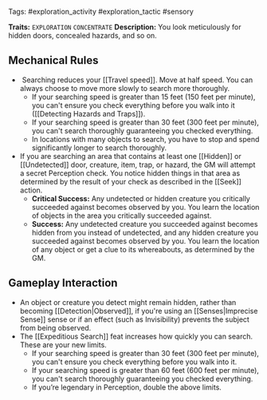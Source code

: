 Tags: #exploration_activity #exploration_tactic #sensory 

**Traits:**  `EXPLORATION` `CONCENTRATE`
**Description:** You look meticulously for hidden doors, concealed hazards, and so on.

## Mechanical Rules

-  Searching reduces your [[Travel speed]]. Move at half speed. You can always choose to move more slowly to search more thoroughly. 
	- If your searching speed is greater than 15 feet (150 feet per minute), you can't ensure you check everything before you walk into it ([[Detecting Hazards and Traps]]).
	- If your searching speed is greater than 30 feet (300 feet per minute), you can't search thoroughly guaranteeing you checked everything.
	- In locations with many objects to search, you have to stop and spend significantly longer to search thoroughly.
- If you are searching an area that contains at least one [[Hidden]]  or [[Undetected]] door, creature, item, trap, or hazard, the GM will attempt a secret Perception check. You notice hidden things in that area as determined by the result of your check as described in the [[Seek]] action.
	- **Critical Success:** Any undetected or hidden creature you critically succeeded against becomes observed by you. You learn the location of objects in the area you critically succeeded against.  
	- **Success:** Any undetected creature you succeeded against becomes hidden from you instead of undetected, and any hidden creature you succeeded against becomes observed by you. You learn the location of any object or get a clue to its whereabouts, as determined by the GM.
 
## Gameplay Interaction

- An object or creature you detect might remain hidden, rather than becoming [[Detection|Observed]], if you're using an [[Senses|Imprecise Sense]] sense or if an effect (such as Invisibility) prevents the subject from being observed.  
- The [[Expeditious Search]] feat increases how quickly you can search. These are your new limits.
	- If your searching speed is greater than 30 feet (300 feet per minute), you can't ensure you check everything before you walk into it.
	- If your searching speed is greater than 60 feet (600 feet per minute), you can't search thoroughly guaranteeing you checked everything.
	- If you’re legendary in Perception, double the above limits.